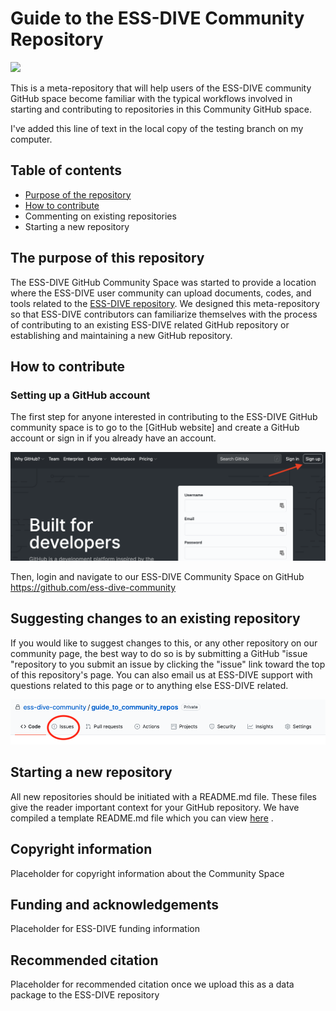 # Guide to the ESS-DIVE Community Repository

![](http://ess-dive.lbl.gov/wp-content/themes/ess-dive/images/ess-dive-site-title-logo.png)

This is a meta-repository that will help users of the ESS-DIVE community GitHub space become familiar with the typical workflows involved in starting and contributing to repositories in this Community GitHub space.

I've added this line of text in the local copy of the testing branch on my computer.

## Table of contents
- [Purpose of the repository](#the-purpose-of-this-repository)
- [How to contribute](#how-to-contribute)
- Commenting on existing repositories
- Starting a new repository

## The purpose of this repository

The ESS-DIVE GitHub Community Space was started to provide a location where the ESS-DIVE user community can upload documents, codes, and tools related to the [ESS-DIVE repository](http://ess-dive.lbl.gov/). We designed this meta-repository so that ESS-DIVE contributors can familiarize themselves with the process of contributing to an existing ESS-DIVE related GitHub repository or establishing and maintaining a new GitHub repository.

## How to contribute
### Setting up a  GitHub account  
The first step for anyone interested in contributing to the ESS-DIVE GitHub community space is to go to the [GitHub website] and create a GitHub account or sign in if you already have an account. 

![image of github signup page](images/github_signup.png)

Then, login and navigate to our ESS-DIVE Community Space on GitHub https://github.com/ess-dive-community

##  Suggesting changes to an existing repository
If you would like to suggest changes to this, or any other repository on our community page, the best way to do so is by submitting a GitHub "issue "repository to you submit an issue by clicking the "issue" link toward the top of this repository's page. You can also email us at ESS-DIVE support with questions related to this page or to anything else ESS-DIVE related.

![](images/issues_image_1.png)


## Starting a new repository

All new repositories should be initiated with a README.md file. These files give the reader important context for your GitHub repository. We have compiled a template README.md file which you can view [here](template_for_README.md) .

## Copyright information  
Placeholder for copyright information about the Community Space

## Funding and acknowledgements  
Placeholder for ESS-DIVE funding information

## Recommended citation  
Placeholder for recommended citation once we upload this as a data package to the ESS-DIVE repository